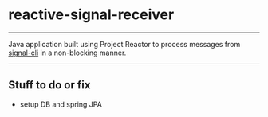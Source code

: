 # reactive-signal-receiver

---
Java application built using Project Reactor to process messages from [signal-cli](https://github.com/AsamK/signal-cli) in a non-blocking manner.

---
## Stuff to do or fix
- setup DB and spring JPA